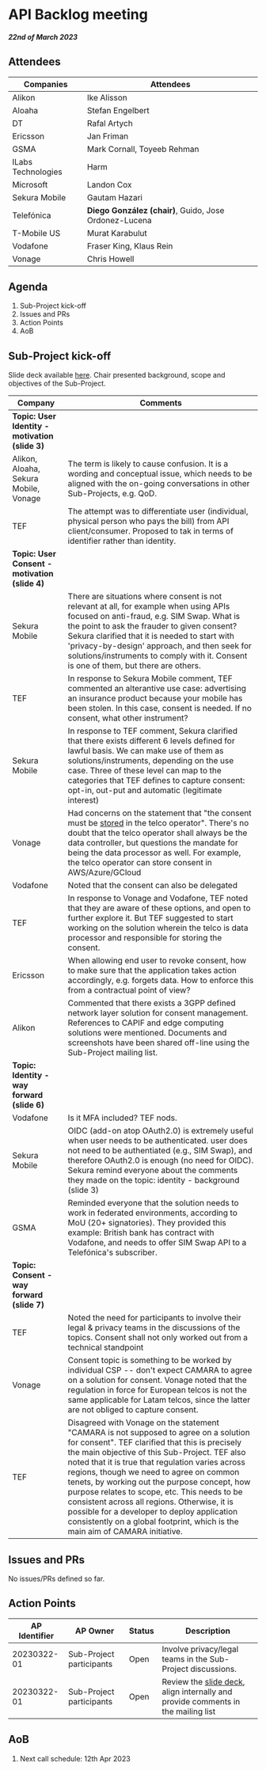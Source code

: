 # API Backlog meeting

#### *22nd of March 2023*

## Attendees


| Companies | Attendees |
| ---- | ------- |
| Alikon | Ike Alisson |
| Aloaha | Stefan Engelbert |
| DT | Rafal Artych |
| Ericsson | Jan Friman |
| GSMA | Mark Cornall, Toyeeb Rehman |
| ILabs Technologies | Harm |
| Microsoft | Landon Cox |
| Sekura Mobile | Gautam Hazari |
| Telefónica | **Diego González (chair)**, Guido, Jose Ordonez-Lucena  |
| T-Mobile US| Murat Karabulut |
| Vodafone| Fraser King, Klaus Rein |
| Vonage | Chris Howell |

## Agenda

1. Sub-Project kick-off
2. Issues and PRs
3. Action Points 
4. AoB


## Sub-Project kick-off
Slide deck available [here](https://github.com/camaraproject/IdentityAndConsentManagement/blob/pr/icm-MoM-20230322/documentation/SupportingDocuments/Identity%20and%20Consent%20Sub%20Project%20kickoff.pptx). 
Chair presented background, scope and objectives of the Sub-Project. 

| Company | Comments |
| ---- | ------- | 
| **Topic: User Identity - motivation (slide 3)** | |
| Alikon, Aloaha, Sekura Mobile, Vonage | The term is likely to cause confusion. It is a wording and conceptual issue, which needs to be aligned with the on-going conversations in other Sub-Projects, e.g. QoD. |
| TEF | The attempt was to differentiate user (individual, physical person who pays the bill) from API client/consumer. Proposed to tak in terms of identifier rather than identity. |
| **Topic: User Consent - motivation (slide 4)**| |
| Sekura Mobile | There are situations where consent is not relevant at all, for example when using APIs focused on anti-fraud, e.g. SIM Swap. What is the point to ask the frauder to given consent? <br> Sekura clarified that it is needed to start with 'privacy-by-design' approach, and then seek for solutions/instruments to comply with it. Consent is one of them, but there are others. |
| TEF | In response to Sekura Mobile comment, TEF commented an alterantive use case: advertising an insurance product because your mobile has been stolen. In this case, consent is needed. If no consent, what other instrument?|
| Sekura Mobile | In response to TEF comment, Sekura clarified that there exists different 6 levels defined for lawful basis. We can make use of them as solutions/instruments, depending on the use case. Three of these level can map to the categories that TEF defines to capture consent: opt-in, out-put and automatic (legitimate interest) | 
| Vonage | Had concerns on the statement that "the consent must be <u>stored</u> in the telco operator". There's no doubt that the telco operator shall always be the data controller, but questions the mandate for being the data processor as well. For example, the telco operator can store consent in AWS/Azure/GCloud |
| Vodafone | Noted that the consent can also be delegated |
| TEF | In response to Vonage and Vodafone, TEF noted that they are aware of these options, and open to further explore it. But TEF suggested to start working on the solution wherein the telco is data processor and responsible for storing the consent. |
| Ericsson | When allowing end user to revoke consent, how to make sure that the application takes action accordingly, e.g. forgets data. How to enforce this from a contractual point of view? |
|Alikon | Commented that there exists a 3GPP defined network layer solution for consent management. References to CAPIF and edge computing solutions were mentioned. Documents and screenshots have been shared off-line using the Sub-Project mailing list. |
| **Topic: Identity - way forward (slide 6)** | | 
| Vodafone | Is it MFA included? TEF nods.|
| Sekura Mobile | OIDC (add-on atop OAuth2.0) is extremely useful when user needs to be authenticated. user does not need to be authentiated (e.g., SIM Swap), and therefore OAuth2.0 is enough (no need for OIDC). Sekura remind everyone about the comments they made on the topic: identity - background (slide 3) |
| GSMA | Reminded everyone that the solution needs to work in federated environments, according to MoU (20+ signatories). They provided this example: British bank has contract with Vodafone, and needs to offer SIM Swap API to a Telefónica's subscriber.| 
| **Topic: Consent - way forward (slide 7)** | | 
| TEF | Noted the need for participants to involve their legal & privacy teams in the discussions of the topics. Consent shall not only worked out from a technical standpoint |
| Vonage | Consent topic is something to be worked by individual CSP -- don't expect CAMARA to agree on a solution for consent. Vonage noted that the regulation in force for European telcos is not the same applicable for Latam telcos, since the latter are not obliged to capture consent.  
| TEF | Disagreed with Vonage on the statement "CAMARA is not supposed to agree on a solution for consent". TEF clarified that this is precisely the main objective of this Sub-Project. TEF also noted that it is true that regulation varies across regions, though we need to agree on common tenets, by working out the purpose concept, how purpose relates to scope, etc. This needs to be consistent across all regions. Otherwise, it is possible for a developer to deploy application consistently on a global footprint, which is the main aim of CAMARA initiative. |


## Issues and PRs
No issues/PRs defined so far.
  
## Action Points

| AP Identifier | AP Owner | Status | Description |
| ------------- | -------- | ------ | ----------- |
| 20230322-01 | Sub-Project participants | Open | Involve privacy/legal teams in the Sub-Project discussions. |
| 20230322-01 | Sub-Project participants | Open | Review the [slide deck](https://github.com/camaraproject/IdentityAndConsentManagement/blob/pr/icm-MoM-20230322/documentation/SupportingDocuments/Identity%20and%20Consent%20Sub%20Project%20kickoff.pptx), align internally and provide comments in the mailing list |


## AoB

1. Next call schedule: 12th Apr 2023
 
